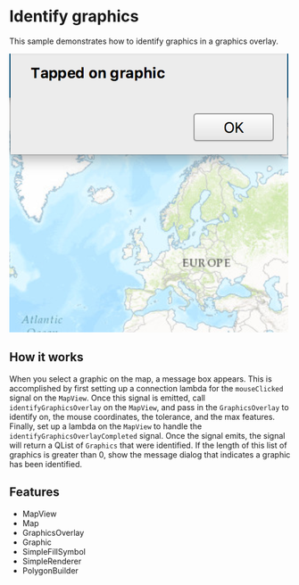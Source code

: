 # Identify graphics

This sample demonstrates how to identify graphics in a graphics overlay.

![](screenshot.png)

## How it works

When you select a graphic on the map, a message box appears. This is accomplished by first setting up a connection lambda for the `mouseClicked` signal on the `MapView`. Once this signal is emitted, call `identifyGraphicsOverlay` on the `MapView`, and pass in the `GraphicsOverlay` to identify on, the mouse coordinates, the tolerance, and the max features. Finally, set up a lambda on the `MapView` to handle the `identifyGraphicsOverlayCompleted` signal. Once the signal emits, the signal will return a QList of `Graphics` that were identified. If the length of this list of graphics is greater than 0, show the message dialog that indicates a graphic has been identified.


## Features
- MapView
- Map
- GraphicsOverlay
- Graphic
- SimpleFillSymbol
- SimpleRenderer
- PolygonBuilder
